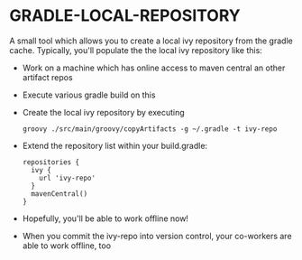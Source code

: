 GRADLE-LOCAL-REPOSITORY
=======================

A small tool which allows you to create a local ivy repository from the gradle cache.
Typically, you'll populate the the local ivy repository like this:

* Work on a machine which has online access to maven central an other artifact repos
* Execute various gradle build on this
* Create the local ivy repository by executing

      groovy ./src/main/groovy/copyArtifacts -g ~/.gradle -t ivy-repo

* Extend the repository list within your build.gradle:

      repositories {
        ivy {
          url 'ivy-repo'
        }
        mavenCentral()
      }

* Hopefully, you'll be able to work offline now!
* When you commit the ivy-repo into version control, your co-workers are able to
  work offline, too
